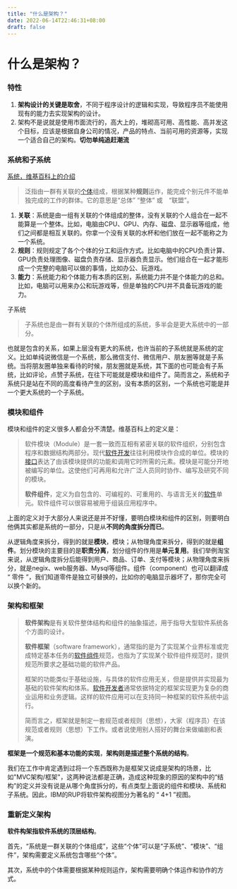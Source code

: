 ```yaml
---
title: "什么是架构？"
date: 2022-06-14T22:46:31+08:00
draft: false
---
```


# 什么是架构？



### 特性

1. **架构设计的关键是取舍**，不同于程序设计的逻辑和实现，导致程序员不能使用现有的能力去实现架构的设计。
2. 架构不是说就是使用市面流行的，高大上的，堆砌高可用、高性能、高并发这个目标，应该是根据自身公司的情况，产品的特点、当前可用的资源等，实现一个适合自己的架构。**切勿单纯追赶潮流** 



### 系统和子系统

[系统，维基百科上的介绍](<https://zh.wikipedia.org/wiki/%E7%B3%BB%E7%B5%B1>)

> 泛指由一群有关联的[个体](https://zh.wikipedia.org/wiki/%E5%80%8B%E9%AB%94)组成，根据某种**规则**运作，能完成个别元件不能单独完成的工作的群体。它的意思是“总体” “整体” 或　“联盟”。

1. **关联**：系统是由一组有关联的个体组成的整体，没有关联的个人组合在一起不能算是一个整体。比如，电脑由CPU、GPU、内存、磁盘、显示器等组成，他们之间都是相互关联的。你拿一个没有关联的水杯和他们放在一起不能称之为一个系统。
2. **规则**：规则规定了各个个体的分工和运作方式。比如电脑中的CPU负责计算、GPU负责处理图像、磁盘负责存储、显示器负责显示。他们组合在一起才能形成一个完整的电脑可以做的事情，比如办公、玩游戏。
3. **能力**：系统能力和个体能力有本质的区别，系统能力并不是个体能力的总和。比如，电脑可以用来办公和玩游戏等，但是单独的CPU并不具备玩游戏的能力。

子系统

> 子系统也是由一群有关联的个体所组成的系统，多半会是更大系统中的一部分。

也就是包含的关系，如果上层没有更大的系统，也许当前的子系统就是系统的定义。比如单纯说微信是一个系统，那么微信支付、微信用户、朋友圈等就是子系统。当将朋友圈单独来看待的时候，朋友圈就是系统，其下面的也可能会有子系统，比如评论，点赞子系统，在往下可能就是模块和组件了。简而言之，系统和子系统只是站在不同的高度看待产生的区别，没有本质的区别，一个系统也可能是并一个更大系统的一个子系统。



### 模块和组件

模块和组件的定义很多人都会分不清楚。维基百科上的定义是：

> 软件模块（Module）是一套一致而互相有紧密关联的软件组织，分别包含程序和数据结构两部分。现代[软件开发](https://zh.wikipedia.org/wiki/%E8%BB%9F%E4%BB%B6%E9%96%8B%E7%99%BC)往往利用模块作合成的单位。模块的[接口](https://zh.wikipedia.org/wiki/%E4%BB%8B%E9%9D%A2)表达了由该模块提供的功能和调用它时所需的元素。模块是可能分开地被编写的单位。这使他们可再用和允许广泛人员同时协作、编写及研究不同的模块。
>
> **软件组件**，定义为自包含的、可编程的、可重用的、与语言无关的[软件](https://zh.wikipedia.org/wiki/%E8%BD%AF%E4%BB%B6)单元。软件组件可以很容易被用于组装应用程序中。

上面的定义对于大部分人来说还是并不好懂，要明白模块和组件的区别，则要明白他俩其实都是系统的一部分，只是从**不同的角度拆分而已**。

从逻辑角度来拆分，得到的就是**模块**，模块；从物理角度来拆分，得到的就是**组件**。划分模块的主要目的是**职责分离**，划分组件的作用是**单元复用**。我们举例淘宝来说，从逻辑角度拆分后能得到用户、商品、订单、支付等模块；从物理角度来拆分，就是negix、web服务器、Mysql等组件。组件（component）也可以翻译成 “ 零件 ”，我们知道零件是独立可替换的，比如你的电脑显示器坏了，那你完全可以换个新的。 



### 架构和框架

> **软件架构**是有关软件整体结构和组件的抽象描述，用于指导大型软件系统各个方面的设计。
>
> 
>
> **软件框架**（software framework），通常指的是为了实现某个业界标准或完成特定基本任务的[软件组件](https://zh.wikipedia.org/wiki/%E8%BB%9F%E4%BB%B6%E7%B5%84%E4%BB%B6)规范，也指为了实现某个软件组件规范时，提供规范所要求之基础功能的软件产品。
>
> 框架的功能类似于基础设施，与具体的软件应用无关，但是提供并实现最为基础的软件架构和体系。[软件开发者](https://zh.wikipedia.org/wiki/%E8%BB%9F%E9%AB%94%E9%96%8B%E7%99%BC%E8%80%85)通常依据特定的框架实现更为复杂的商业运用和业务逻辑。这样的软件应用可以在支持同一种框架的软件系统中运行。
>
> 简而言之，框架就是制定一套规范或者规则（思想），大家（程序员）在该规范或者规则（思想）下工作。或者说使用别人搭好的舞台来做编剧和表演。

**框架是一个规范和基本功能的实现**，**架构则是描述整个系统的结构**。

我们在工作中肯定遇到过将一个东西既称为是框架又说成是架构的场景，比如"MVC架构/框架"，这两种说法都是正确，造成这种现象的原因的架构中的“结构”的定义并没有说是从哪个角度拆分的，有点类型上面说的组件和模块、系统和子系统。因此，IBM的RUP将软件架构视图分为著名的 “ 4+1 ”视图。



### 重新定义架构

**软件构架指软件系统的顶层结构**。

首先，“系统是一群关联的个体组成”，这些“个体”可以是“子系统”、“模块”、“组件”，架构需要定义系统包含哪些“个体”。

其次，系统中的个体需要根据某种规则运作，架构需要明确个体运作和协作的方式。